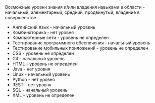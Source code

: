 Возможные уровни знания и/или владения навыками в области - начальный, элементарный, средний, продвинутый, владение в совершенстве.

* Английский язык - начальный уровень
* Комбинаторика - нет уровня
* Компьютерные сети - уровень не определен
* Тестирование программного обеспечения - начальный уровень
* Тестирование мобильных приложений - уровень не определен
* CSS - уровень не определен
* Git - начальный уровень
* HTML - уровень не определен
* Java - нет уровня
* Linux - начальный уровень
* Python - нет уровня
* REST - нет уровня
* SQL - начальный уровень
* XML - уровень не определен